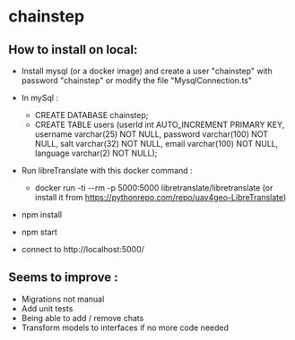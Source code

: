 # chainstep

## How to install on local:

- Install mysql (or a docker image) and create a user "chainstep" with password "chainstep" or modify the file "MysqlConnection.ts"
- In mySql : 
    - CREATE DATABASE chainstep;
    - CREATE TABLE users (userId int AUTO_INCREMENT PRIMARY KEY, username varchar(25) NOT NULL, password varchar(100) NOT NULL, salt varchar(32) NOT NULL, email varchar(100) NOT NULL, language varchar(2) NOT NULL);
    
- Run libreTranslate with this docker command : 
    - docker run -ti --rm -p 5000:5000 libretranslate/libretranslate (or install it from https://pythonrepo.com/repo/uav4geo-LibreTranslate)
    
- npm install 
- npm start
- connect to http://localhost:5000/

## Seems to improve : 

- Migrations not manual
- Add unit tests
- Being able to add / remove chats
- Transform models to interfaces if no more code needed
   

